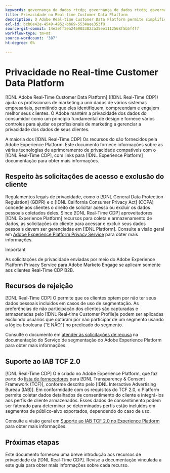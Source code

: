```yaml
---
keywords: governança de dados rtcdp; governança de dados rtcdp; governança de dados de perfil de cliente em tempo real; privacidade rtcdp; privacidade rtcdp
title: Privacidade no Real-time Customer Data Platform
description: O Adobe Real-time Customer Data Platform permite simplificar o processo de manter suas operações de dados em conformidade com as regras de privacidade.
exl-id: bcb0e42e-4549-4952-bb69-5534aee353f8
source-git-commit: 14e3eff3ea2469023823a35ee1112568f5b5f4f7
workflow-type: tm+mt
source-wordcount: '387'
ht-degree: 0%

---
```


# Privacidade no Real-time Customer Data Platform

[!DNL Adobe Real-Time Customer Data Platform] ([!DNL Real-Time CDP]) ajuda os profissionais de marketing a unir dados de vários sistemas empresariais, permitindo que eles identifiquem, compreendam e engajem melhor seus clientes. O Adobe mantém a privacidade dos dados do consumidor como um princípio fundamental de design e fornece vários controles para ajudar os profissionais de marketing a gerenciar a privacidade dos dados de seus clientes.

A maioria dos [!DNL Real-Time CDP] Os recursos do são fornecidos pela Adobe Experience Platform. Este documento fornece informações sobre as várias tecnologias de aprimoramento de privacidade compatíveis com o [!DNL Real-Time CDP], com links para [!DNL Experience Platform] documentação para obter mais informações.

## Respeito às solicitações de acesso e exclusão do cliente

Regulamentos legais de privacidade, como o [!DNL General Data Protection Regulation] (GDPR) e o [!DNL California Consumer Privacy Act] (CCPA) concede aos clientes o direito de solicitar acesso ou excluir os dados pessoais coletados deles. Since [!DNL Real-Time CDP] aproveitadores [!DNL Experience Platform] recursos para coleta e armazenamento de dados, as solicitações do cliente para acessar e excluir seus dados pessoais devem ser gerenciadas em [!DNL Platform]. Consulte a visão geral em [Adobe Experience Platform Privacy Service](../../privacy-service/home.md) para obter mais informações.

>[!IMPORTANT]
>
> As solicitações de privacidade enviadas por meio do Adobe Experience Platform Privacy Service para Adobe Marketo Engage se aplicam somente aos clientes Real-Time CDP B2B.

## Recursos de rejeição

[!DNL Real-Time CDP] O permite que os clientes optem por não ter seus dados pessoais incluídos em casos de uso de segmentação. As preferências de não participação dos clientes são capturadas e armazenadas pelo [!DNL Real-time Customer Profile]e podem ser aplicadas excluindo usuários que optaram por não participar de um segmento usando a lógica booleana (&quot;E NÃO&quot;) no predicado do segmento.

Consulte o documento em [atender às solicitações de recusa](../../segmentation/consents.md) na documentação do Serviço de segmentação do Adobe Experience Platform para obter mais informações.

## Suporte ao IAB TCF 2.0

[!DNL Real-Time CDP] O é criado no Adobe Experience Platform, que faz parte do [lista de fornecedores](https://iabeurope.eu/vendor-list-tcf-v2-0/) para [!DNL Transparency & Consent Framework (TCF)], conforme descrito pelo [!DNL Interactive Advertising Bureau (IAB)]. Em conformidade com os requisitos do TCF 2.0, o Platform permite coletar dados detalhados de consentimento do cliente e integrá-los aos perfis de cliente armazenados. Esses dados de consentimento podem ser fatorado para determinar se determinados perfis estão incluídos em segmentos de público-alvo exportados, dependendo do caso de uso.

Consulte a visão geral em [Suporte ao IAB TCF 2.0 no Experience Platform](../../landing/governance-privacy-security/consent/iab/overview.md) para obter mais informações.

## Próximas etapas

Este documento forneceu uma breve introdução aos recursos de privacidade da [!DNL Real-Time CDP]. Revise a documentação vinculada a este guia para obter mais informações sobre cada recurso.
